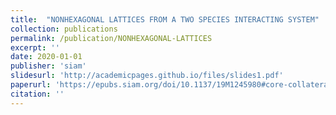 ```yaml
---
title:  "NONHEXAGONAL LATTICES FROM A TWO SPECIES INTERACTING SYSTEM"
collection: publications
permalink: /publication/NONHEXAGONAL-LATTICES
excerpt: ''
date: 2020-01-01
publisher: 'siam'
slidesurl: 'http://academicpages.github.io/files/slides1.pdf'
paperurl: 'https://epubs.siam.org/doi/10.1137/19M1245980#core-collateral-purchase-access'
citation: ''
---
```


